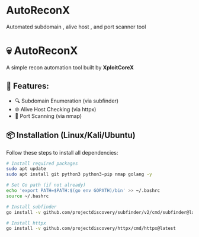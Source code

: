 # AutoReconX
Automated subdomain , alive host , and port scanner tool
# 💀 AutoReconX

A simple recon automation tool built by **XploitCoreX**

## 🚀 Features:
- 🔍 Subdomain Enumeration (via subfinder)
- 🌐 Alive Host Checking (via httpx)
- 🔎 Port Scanning (via nmap)

## 📦 Installation (Linux/Kali/Ubuntu)

Follow these steps to install all dependencies:

```bash
# Install required packages
sudo apt update
sudo apt install git python3 python3-pip nmap golang -y

# Set Go path (if not already)
echo 'export PATH=$PATH:$(go env GOPATH)/bin' >> ~/.bashrc
source ~/.bashrc

# Install subfinder
go install -v github.com/projectdiscovery/subfinder/v2/cmd/subfinder@latest

# Install httpx
go install -v github.com/projectdiscovery/httpx/cmd/httpx@latest
